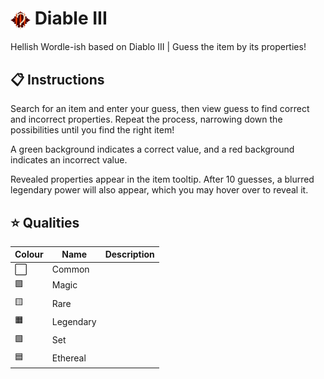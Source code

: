 # <img src="/src/app/icon2.png" alt="diable 3 logo" align="center"> Diable III
Hellish Wordle-ish based on Diablo III | Guess the item by its properties!

## 📋 Instructions
Search for an item and enter your guess, then view guess to find correct and incorrect properties. Repeat the process, narrowing down the possibilities until you find the right item!

A green background indicates a correct value, and a red background indicates an incorrect value.

Revealed properties appear in the item tooltip. After 10 guesses, a blurred legendary power will also appear, which you may hover over to reveal it.

## ⭐ Qualities 

| Colour | Name | Description |
| - | - | - |
| ⬜ | Common |  |
| 🟪 | Magic |  |
| 🟨 | Rare |  |
| 🟧 | Legendary |  |
| 🟩 | Set |  |
| 🟦 | Ethereal |  |
